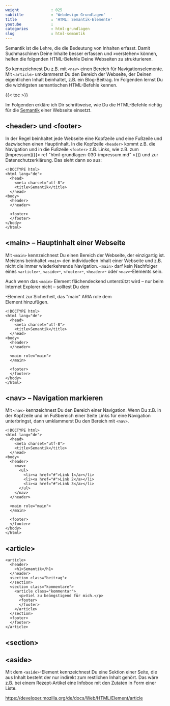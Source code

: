 ```yaml
---
weight              : 025
subtitle            : 'Webdesign Grundlagen'
title               : 'HTML: Semantik-Elemente'
youtube             : 
categories          : html-grundlagen
slug                : html-semantik
---
```

Semantik ist die Lehre, die die Bedeutung von Inhalten erfasst. Damit Suchmaschinen Deine Inhalte besser erfassen und »verstehen« können, helfen die folgenden HTML-Befehle Deine Webseiten zu strukturieren.
<!-- readmore -->

So kennzeichnest Du z.B. mit `<nav>` einen Bereich für Navigationselemente. Mit `<article>` umklammerst Du den Bereich der Webseite, der Deinen eigentlichen Inhalt beinhaltet, z.B. ein Blog-Beitrag. Im Folgenden lernst Du die wichtigsten semantischen HTML-Befehle kennen.

{{< toc >}}

Im Folgenden erkläre ich Dir schrittweise, wie Du die HTML-Befehle richtig für die [Semantik](https://de.wikipedia.org/wiki/Semantik) einer Webseite einsetzt.

## &lt;header&gt; und &lt;footer&gt;

In der Regel beinhaltet jede Webseite eine Kopfzeile und eine Fußzeile und dazwischen einen Hauptinhalt. In die Kopfzeile `<header>` kommt z.B. die Navigation und in die Fußzeile `<footer>` z.B. Links, wie z.B. zum [Impressum]({{< ref "html-grundlagen-030-impressum.md" >}}) und zur Datenschutzerklärung. Das sieht dann so aus:

~~~
<!DOCTYPE html>
<html lang="de">
  <head>
    <meta charset="utf-8">
    <title>Semantik</title>
  </head>
<body>
  <header>
  </header>

  <footer>
  </footer>
</body>
</html>
~~~

## &lt;main&gt; – Hauptinhalt einer Webseite

Mit `<main>` kennzeichnest Du einen Bereich der Webseite, der einzigartig ist. Meistens beinhaltet `<main>` den individuellen Inhalt einer Webseite und z.B. nicht die immer wiederkehrende Navigation. `<main>` darf kein Nachfolger eines `<article>`-, `<aside>`-, `<footer>`-, `<header>`- oder `<nav>`-Elements sein.

Auch wenn das `<main>` Element flächendeckend unterstützt wird – nur beim Internet Explorer nicht – solltest Du dem <main>-Element zur Sicherheit, das "main" ARIA role dem <main> Element hinzufügen.

~~~
<!DOCTYPE html>
<html lang="de">
  <head>
    <meta charset="utf-8">
    <title>Semantik</title>
  </head>
<body>
  <header>
  </header>

  <main role="main">
  </main>

  <footer>
  </footer>
</body>
</html>
~~~

## &lt;nav&gt; – Navigation markieren

Mit `<nav>` kennzeichnest Du den Bereich einer Navigation. Wenn Du z.B. in der Kopfzeile und im Fußbereich einer Seite Links für eine Navigation unterbringst, dann umklammerst Du den Bereich mit `<nav>`.

~~~
<!DOCTYPE html>
<html lang="de">
  <head>
    <meta charset="utf-8">
    <title>Semantik</title>
  </head>
<body>
  <header>
    <nav>
      <ul>
        <li><a href="#">Link 1</a></li>
        <li><a href="#">Link 2</a></li>
        <li><a href="#">Link 3</a></li>
      </ul>
    </nav>
  </header>

  <main role="main">
  </main>

  <footer>
  </footer>
</body>
</html>
~~~

## &lt;article&gt;

~~~
<article>
  <header>
    <h1>Semantik</h1>
  </header>
  <section class="beitrag">
  </section>
  <section class="kommentare">
    <article class="kommentar">
      <p>Viel zu beängstigend für mich.</p>
      <footer>
      </footer>
    </article>
  </section>
  <footer>
  </footer>
</article>
~~~


## &lt;section&gt;

## &lt;aside&gt;

Mit dem `<aside>`-Element kennzeichnest Du eine Sektion einer Seite, die aus Inhalt besteht der nur indirekt zum restlichen Inhalt gehört. Das wäre z.B. bei einem Rezept-Artikel eine Infobox mit den Zutaten in Form einer Liste.








https://developer.mozilla.org/de/docs/Web/HTML/Element/article





